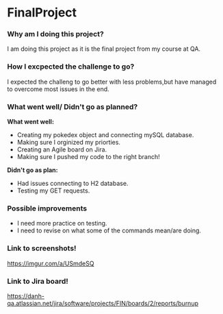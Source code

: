 # FinalProject

### Why am I doing this project?
I am doing this project as it is the final project from my course at QA.

### How I excpected the challenge to go?
I expected the challeng to go better with less problems,but have managed to overcome most issues in the end.

### What went well/ Didn't go as planned?
**What went well:**
 * Creating my pokedex object and connecting mySQL database.
 * Making sure I orginized my priorties.
 * Creating an Agile board on Jira.
 * Making sure I pushed my code to the right branch!

**Didn't go as plan:**
 * Had issues connecting to H2 database.
 * Testing my GET requests.

### Possible improvements
* I need more practice on testing.
* I need to revise on what some of the commands mean/are doing.

### Link to screenshots!
https://imgur.com/a/USmdeSQ

### Link to Jira board!
https://danh-qa.atlassian.net/jira/software/projects/FIN/boards/2/reports/burnup

